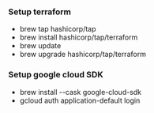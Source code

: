 ### Setup terraform

- brew tap hashicorp/tap
- brew install hashicorp/tap/terraform
- brew update
- brew upgrade hashicorp/tap/terraform

### Setup google cloud SDK

- brew install --cask google-cloud-sdk
- gcloud auth application-default login
